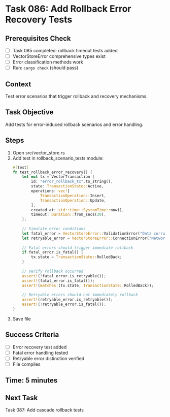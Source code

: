 # Task 086: Add Rollback Error Recovery Tests

## Prerequisites Check
- [ ] Task 085 completed: rollback timeout tests added
- [ ] VectorStoreError comprehensive types exist
- [ ] Error classification methods work
- [ ] Run: `cargo check` (should pass)

## Context
Test error scenarios that trigger rollback and recovery mechanisms.

## Task Objective
Add tests for error-induced rollback scenarios and error handling.

## Steps
1. Open src/vector_store.rs
2. Add test in rollback_scenario_tests module:
   ```rust
   #[test]
   fn test_rollback_error_recovery() {
       let mut tx = VectorTransaction {
           id: "error_rollback_tx".to_string(),
           state: TransactionState::Active,
           operations: vec![
               TransactionOperation::Insert,
               TransactionOperation::Update,
           ],
           created_at: std::time::SystemTime::now(),
           timeout: Duration::from_secs(30),
       };
       
       // Simulate error conditions
       let fatal_error = VectorStoreError::ValidationError("Data corruption".into());
       let retryable_error = VectorStoreError::ConnectionError("Network timeout".into());
       
       // Fatal errors should trigger immediate rollback
       if fatal_error.is_fatal() {
           tx.state = TransactionState::RolledBack;
       }
       
       // Verify rollback occurred
       assert!(!fatal_error.is_retryable());
       assert!(fatal_error.is_fatal());
       assert!(matches!(tx.state, TransactionState::RolledBack));
       
       // Retryable errors should not immediately rollback
       assert!(retryable_error.is_retryable());
       assert!(!retryable_error.is_fatal());
   }
   ```
3. Save file

## Success Criteria
- [ ] Error recovery test added
- [ ] Fatal error handling tested
- [ ] Retryable error distinction verified
- [ ] File compiles

## Time: 5 minutes

## Next Task
Task 087: Add cascade rollback tests